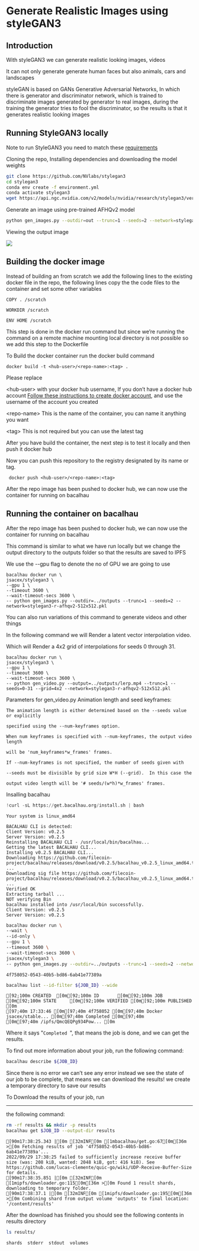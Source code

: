 # Generate Realistic Images using styleGAN3


## **Introduction**

With styleGAN3 we can generate realistic looking images, videos

It can not only generate generate human faces but also animals, cars and landscapes

styleGAN is based on GANs  Generative Adversarial Networks, In which there is generator and discriminator network, which is trained to discriminate images generated by generator to real images, during the training the generator tries to fool the discriminator, so the results is that it generates realistic looking images


## Running StyleGAN3 locally

 Note to run StyleGAN3 you need to match these [requirements](https://github.com/NVlabs/stylegan3#requirements)

Cloning the repo, Installing dependencies and downloading the model weights




```bash
git clone https://github.com/NVlabs/stylegan3
cd stylegan3
conda env create -f environment.yml
conda activate stylegan3
wget https://api.ngc.nvidia.com/v2/models/nvidia/research/stylegan3/versions/1/files/stylegan3-r-afhqv2-512x512.pkl
```

Generate an image using pre-trained AFHQv2 model



```bash
python gen_images.py --outdir=out --trunc=1 --seeds=2 --network=stylegan3-r-afhqv2-512x512.pkl
```



Viewing the output image

![](https://i.imgur.com/A3UExJr.png)



## Building the docker image

Instead of building an from scratch we add the following lines to the existing docker file in the repo, the following lines copy the the code files to the container and set some other variables


```
COPY . /scratch

WORKDIR /scratch

ENV HOME /scratch
```


This step is done in the docker run command but since we’re running the command on a remote machine mounting local directory is not possible so we add this step to the Dockerfile

To Build the docker container run the docker build command


```
docker build -t <hub-user>/<repo-name>:<tag> .
```


Please replace

&lt;hub-user> with your docker hub username, If you don’t have a docker hub account [Follow these instructions to create docker account](https://docs.docker.com/docker-id/), and use the username of the account you created

&lt;repo-name> This is the name of the container, you can name it anything you want

&lt;tag> This is not required but you can use the latest tag

After you have build the container, the next step is to test it locally and then push it docker hub

Now you can push this repository to the registry designated by its name or tag.


```
 docker push <hub-user>/<repo-name>:<tag>
```


After the repo image has been pushed to docker hub, we can now use the container for running on bacalhau

## **Running the container on bacalhau**

After the repo image has been pushed to docker hub, we can now use the container for running on bacalhau


This command is similar to what we have run locally but we change the output directory to the outputs folder so that the results are saved to IPFS


We use the --gpu flag to denote the no of GPU we are going to use


```
bacalhau docker run \
jsacex/stylegan3 \
--gpu 1 \
--timeout 3600 \
--wait-timeout-secs 3600 \
-- python gen_images.py --outdir=../outputs --trunc=1 --seeds=2 --network=stylegan3-r-afhqv2-512x512.pkl
```


You can also run variations of this command to generate videos and other things

In the following command we will Render a latent vector interpolation video.

  Which will Render a 4x2 grid of interpolations for seeds 0 through 31.


```
bacalhau docker run \
jsacex/stylegan3 \
--gpu 1 \
--timeout 3600 \
--wait-timeout-secs 3600 \
-- python gen_video.py --output=../outputs/lerp.mp4 --trunc=1 --seeds=0-31 --grid=4x2 --network=stylegan3-r-afhqv2-512x512.pkl
```
  
Parameters for gen_video.py
Animation length and seed keyframes:

    The animation length is either determined based on the --seeds value or explicitly

    specified using the --num-keyframes option.

    When num keyframes is specified with --num-keyframes, the output video length

    will be 'num_keyframes*w_frames' frames.

    If --num-keyframes is not specified, the number of seeds given with

    --seeds must be divisible by grid size W*H (--grid).  In this case the

    output video length will be '# seeds/(w*h)*w_frames' frames.

Insalling bacalhau


```python
!curl -sL https://get.bacalhau.org/install.sh | bash
```

    Your system is linux_amd64
    
    BACALHAU CLI is detected:
    Client Version: v0.2.5
    Server Version: v0.2.5
    Reinstalling BACALHAU CLI - /usr/local/bin/bacalhau...
    Getting the latest BACALHAU CLI...
    Installing v0.2.5 BACALHAU CLI...
    Downloading https://github.com/filecoin-project/bacalhau/releases/download/v0.2.5/bacalhau_v0.2.5_linux_amd64.tar.gz ...
    Downloading sig file https://github.com/filecoin-project/bacalhau/releases/download/v0.2.5/bacalhau_v0.2.5_linux_amd64.tar.gz.signature.sha256 ...
    Verified OK
    Extracting tarball ...
    NOT verifying Bin
    bacalhau installed into /usr/local/bin successfully.
    Client Version: v0.2.5
    Server Version: v0.2.5



```bash
bacalhau docker run \
--wait \
--id-only \
--gpu 1 \
--timeout 3600 \
--wait-timeout-secs 3600 \
jsacex/stylegan3 \
-- python gen_images.py --outdir=../outputs --trunc=1 --seeds=2 --network=stylegan3-r-afhqv2-512x512.pkl
```

    4f758052-0543-40b5-bd86-6ab41e77389a



```bash
bacalhau list --id-filter ${JOB_ID} --wide
```

    [92;100m CREATED  [0m[92;100m ID       [0m[92;100m JOB                     [0m[92;100m STATE     [0m[92;100m VERIFIED [0m[92;100m PUBLISHED               [0m
    [97;40m 17:33:46 [0m[97;40m 4f758052 [0m[97;40m Docker jsacex/stable... [0m[97;40m Completed [0m[97;40m          [0m[97;40m /ipfs/QmcQEQPg934Pow... [0m



Where it says "`Completed `", that means the job is done, and we can get the results.

To find out more information about your job, run the following command:


```bash
bacalhau describe ${JOB_ID}
```

Since there is no error we can’t see any error instead we see the state of our job to be complete, that means 
we can download the results!
we create a temporary directory to save our results

To Download the results of your job, run 

---

the following command:


```bash
rm -rf results && mkdir -p results
bacalhau get $JOB_ID --output-dir results
```

    [90m17:38:25.343 |[0m [32mINF[0m [1mbacalhau/get.go:67[0m[36m >[0m Fetching results of job '4f758052-0543-40b5-bd86-6ab41e77389a'...
    2022/09/29 17:38:25 failed to sufficiently increase receive buffer size (was: 208 kiB, wanted: 2048 kiB, got: 416 kiB). See https://github.com/lucas-clemente/quic-go/wiki/UDP-Receive-Buffer-Size for details.
    [90m17:38:35.851 |[0m [32mINF[0m [1mipfs/downloader.go:115[0m[36m >[0m Found 1 result shards, downloading to temporary folder.
    [90m17:38:37.1 |[0m [32mINF[0m [1mipfs/downloader.go:195[0m[36m >[0m Combining shard from output volume 'outputs' to final location: '/content/results'


After the download has finished you should 
see the following contents in results directory


```bash
ls results/
```

    shards	stderr	stdout	volumes

